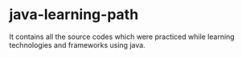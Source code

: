 # java-learning-path
It contains all the source codes which were practiced while learning technologies and frameworks using java.

